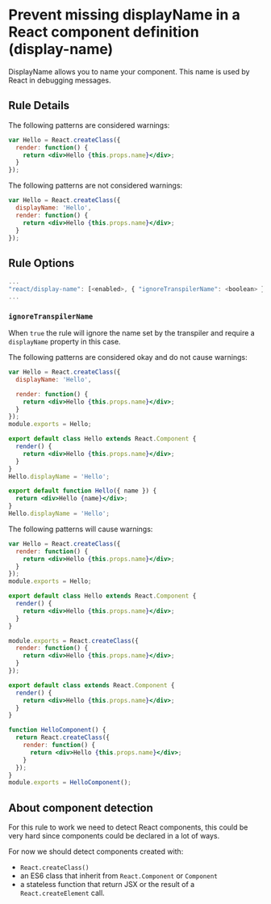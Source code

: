 # Prevent missing displayName in a React component definition (display-name)

DisplayName allows you to name your component. This name is used by React in debugging messages.

## Rule Details

The following patterns are considered warnings:

```jsx
var Hello = React.createClass({
  render: function() {
    return <div>Hello {this.props.name}</div>;
  }
});
```

The following patterns are not considered warnings:

```jsx
var Hello = React.createClass({
  displayName: 'Hello',
  render: function() {
    return <div>Hello {this.props.name}</div>;
  }
});
```

## Rule Options

```js
...
"react/display-name": [<enabled>, { "ignoreTranspilerName": <boolean> }]
...
```

### `ignoreTranspilerName`

When `true` the rule will ignore the name set by the transpiler and require a `displayName` property in this case.

The following patterns are considered okay and do not cause warnings:

```jsx
var Hello = React.createClass({
  displayName: 'Hello',

  render: function() {
    return <div>Hello {this.props.name}</div>;
  }
});
module.exports = Hello;
```

```jsx
export default class Hello extends React.Component {
  render() {
    return <div>Hello {this.props.name}</div>;
  }
}
Hello.displayName = 'Hello';
```

```jsx
export default function Hello({ name }) {
  return <div>Hello {name}</div>;
}
Hello.displayName = 'Hello';
```

The following patterns will cause warnings:

```jsx
var Hello = React.createClass({
  render: function() {
    return <div>Hello {this.props.name}</div>;
  }
});
module.exports = Hello;
```

```jsx
export default class Hello extends React.Component {
  render() {
    return <div>Hello {this.props.name}</div>;
  }
}
```

```jsx
module.exports = React.createClass({
  render: function() {
    return <div>Hello {this.props.name}</div>;
  }
});
```

```jsx
export default class extends React.Component {
  render() {
    return <div>Hello {this.props.name}</div>;
  }
}
```

```jsx
function HelloComponent() {
  return React.createClass({
    render: function() {
      return <div>Hello {this.props.name}</div>;
    }
  });
}
module.exports = HelloComponent();
```

## About component detection

For this rule to work we need to detect React components, this could be very hard since components could be declared in a lot of ways.

For now we should detect components created with:

* `React.createClass()`
* an ES6 class that inherit from `React.Component` or `Component`
* a stateless function that return JSX or the result of a `React.createElement` call.
